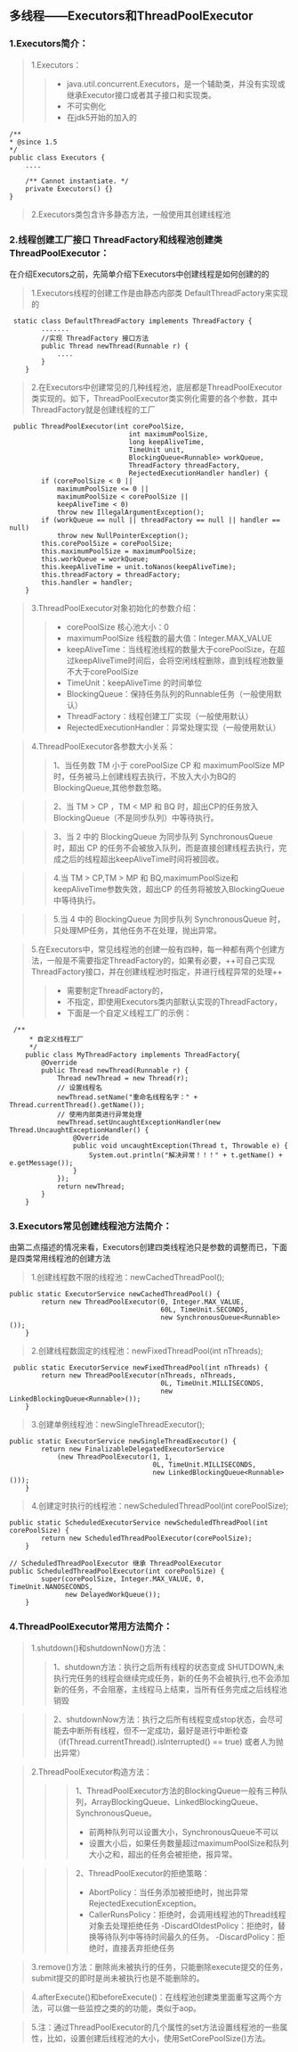 ## 多线程——Executors和ThreadPoolExecutor
### 1.Executors简介：
>1.Executors： 
>>- java.util.concurrent.Executors，是一个辅助类，并没有实现或继承Executor接口或者其子接口和实现类。
>>- 不可实例化
>>- 在jdk5开始的加入的

```
/**
* @since 1.5
*/
public class Executors {
    ....
    
    /** Cannot instantiate. */
    private Executors() {}
}
```
>2.Executors类包含许多静态方法，一般使用其创建线程池

### 2.线程创建工厂接口 ThreadFactory和线程池创建类ThreadPoolExecutor：
在介绍Executors之前，先简单介绍下Executors中创建线程是如何创建的的
>1.Executors线程的创建工作是由静态内部类 DefaultThreadFactory来实现的
```
 static class DefaultThreadFactory implements ThreadFactory {
        .......
        //实现 ThreadFactory 接口方法
        public Thread newThread(Runnable r) {
            ....
        }
    }
```
>2.在Executors中创建常见的几种线程池，底层都是ThreadPoolExecutor 类实现的。如下，ThreadPoolExecutor类实例化需要的各个参数，其中ThreadFactory就是创建线程的工厂
```
 public ThreadPoolExecutor(int corePoolSize,
                              int maximumPoolSize,
                              long keepAliveTime,
                              TimeUnit unit,
                              BlockingQueue<Runnable> workQueue,
                              ThreadFactory threadFactory,
                              RejectedExecutionHandler handler) {
        if (corePoolSize < 0 ||
            maximumPoolSize <= 0 ||
            maximumPoolSize < corePoolSize ||
            keepAliveTime < 0)
            throw new IllegalArgumentException();
        if (workQueue == null || threadFactory == null || handler == null)
            throw new NullPointerException();
        this.corePoolSize = corePoolSize;
        this.maximumPoolSize = maximumPoolSize;
        this.workQueue = workQueue;
        this.keepAliveTime = unit.toNanos(keepAliveTime);
        this.threadFactory = threadFactory;
        this.handler = handler;
    }
```
>3.ThreadPoolExecutor对象初始化的参数介绍：
>>- corePoolSize 核心池大小：0
>>- maximumPoolSize 线程数的最大值：Integer.MAX_VALUE
>>- keepAliveTime：当线程池线程的数量大于corePoolSize，在超过keepAliveTime时间后，会将空闲线程删除，直到线程池数量不大于corePoolSize
>>- TimeUnit：keepAliveTime 的时间单位
>>- BlockingQueue：保持任务队列的Runnable任务（一般使用默认）
>>- ThreadFactory：线程创建工厂实现（一般使用默认）
>>- RejectedExecutionHandler：异常处理实现（一般使用默认）

>4.ThreadPoolExecutor各参数大小关系：
>>1、当任务数 TM 小于 corePoolSize CP 和 maximumPoolSize MP 时，任务被马上创建线程去执行，不放入大小为BQ的 BlockingQueue,其他参数忽略。

>>2、当 TM > CP ，TM < MP 和 BQ 时，超出CP的任务放入BlockingQueue（不是同步队列）中等待执行。

>>3、当 2 中的 BlockingQueue 为同步队列 SynchronousQueue 时，超出 CP 的任务不会被放入队列，而是直接创建线程去执行，完成之后的线程超出keepAliveTime时间将被回收。

>>4.当 TM > CP,TM > MP 和 BQ,maximumPoolSize和keepAliveTime参数失效，超出CP 的任务将被放入BlockingQueue中等待执行。

>>5.当 4 中的 BlockingQueue 为同步队列 SynchronousQueue 时，只处理MP任务，其他任务不在处理，抛出异常。


>5.在Executors中，常见线程池的创建一般有四种，每一种都有两个创建方法，一般是不需要指定ThreadFactory的，如果有必要，++可自己实现ThreadFactory接口，并在创建线程池时指定，并进行线程异常的处理++
>>- 需要制定ThreadFactory的，
>>- 不指定，即使用Executors类内部默认实现的ThreadFactory，
>>- 下面是一个自定义线程工厂的示例：

```
 /**
     * 自定义线程工厂
     */
    public class MyThreadFactory implements ThreadFactory{
        @Override
        public Thread newThread(Runnable r) {
            Thread newThread = new Thread(r);
            // 设置线程名
            newThread.setName("重命名线程名字：" + Thread.currentThread().getName());
            // 使用内部类进行异常处理
            newThread.setUncaughtExceptionHandler(new Thread.UncaughtExceptionHandler() {
                @Override
                public void uncaughtException(Thread t, Throwable e) {
                    System.out.println("解决异常！！！" + t.getName() + e.getMessage());
                }
            });
            return newThread;
        }
    }
```



### 3.Executors常见创建线程池方法简介：
由第二点描述的情况来看，Executors创建四类线程池只是参数的调整而已，下面是四类常用线程池的创建方法
>1.创建线程数不限的线程池：newCachedThreadPool();
```
public static ExecutorService newCachedThreadPool() {
        return new ThreadPoolExecutor(0, Integer.MAX_VALUE,
                                      60L, TimeUnit.SECONDS,
                                      new SynchronousQueue<Runnable>());
    }
```
>2.创建线程数固定的线程池：newFixedThreadPool(int nThreads);

```
 public static ExecutorService newFixedThreadPool(int nThreads) {
        return new ThreadPoolExecutor(nThreads, nThreads,
                                      0L, TimeUnit.MILLISECONDS,
                                      new LinkedBlockingQueue<Runnable>());
    }
```
>3.创建单例线程池：newSingleThreadExecutor();

```
public static ExecutorService newSingleThreadExecutor() {
        return new FinalizableDelegatedExecutorService
            (new ThreadPoolExecutor(1, 1,
                                    0L, TimeUnit.MILLISECONDS,
                                    new LinkedBlockingQueue<Runnable>()));
    }
```

>4.创建定时执行的线程池：newScheduledThreadPool(int corePoolSize);

```
public static ScheduledExecutorService newScheduledThreadPool(int corePoolSize) {
        return new ScheduledThreadPoolExecutor(corePoolSize);
    }

// ScheduledThreadPoolExecutor 继承 ThreadPoolExecutor
public ScheduledThreadPoolExecutor(int corePoolSize) {
        super(corePoolSize, Integer.MAX_VALUE, 0, TimeUnit.NANOSECONDS,
              new DelayedWorkQueue());
    }
```
### 4.ThreadPoolExecutor常用方法简介：
>1.shutdown()和shutdownNow()方法：
>>1、shutdown方法：执行之后所有线程的状态变成 SHUTDOWN,未执行完任务的线程会继续完成任务，新的任务不会被执行,也不会添加新的任务，不会阻塞，主线程马上结束，当所有任务完成之后线程池销毁

>>2、shutdownNow方法：执行之后所有线程变成stop状态，会尽可能去中断所有线程，但不一定成功，最好是进行中断检查（if(Thread.currentThread().isInterrupted() == true) 或者人为抛出异常）

>2.ThreadPoolExecutor构造方法：
>>> 1、ThreadPoolExecutor方法的BlockingQueue一般有三种队列，ArrayBlockingQueue、LinkedBlockingQueue、SynchronousQueue。
>>>- 前两种队列可以设置大小，SynchronousQueue不可以
>>>- 设置大小后，如果任务数量超过maximumPoolSize和队列大小之和，超出的任务会被拒绝，报异常。

>>> 2、ThreadPoolExecutor的拒绝策略：
>>>- AbortPolicy：当任务添加被拒绝时，抛出异常RejectedExecutionException。
>>>- CallerRunsPolicy：拒绝时，会调用线程池的Thread线程对象去处理拒绝任务
>>>-DiscardOldestPolicy：拒绝时，替换等待队列中等待时间最久的任务。
>>>-DiscardPolicy：拒绝时，直接丢弃拒绝任务

>3.remove()方法：删除尚未被执行的任务，只能删除execute提交的任务，submit提交的即时是尚未被执行也是不能删除的。

>4.afterExecute()和beforeExecute()：在线程池创建类里面重写这两个方法，可以做一些监控之类的的功能，类似于aop。

>5.注：通过ThreadPoolExecutor的几个属性的set方法设置线程池的一些属性，比如，设置创建后线程池的大小，使用SetCorePoolSize()方法。
